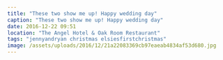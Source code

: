```yaml
---
title: "These two show me up! Happy wedding day"
caption: "These two show me up! Happy wedding day"
date: 2016-12-22 09:51
location: "The Angel Hotel & Oak Room Restaurant"
tags: "jennyandryan christmas elsiesfirstchristmas"
image: /assets/uploads/2016/12/21a22083369cb97eaeab4834af53d680.jpg
---
```

